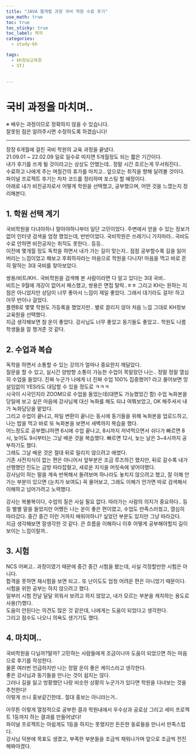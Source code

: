 ```yaml
---
title: "JAVA 웹개발 과정 국비 학원 수료 후기"
use_math: true 
toc: true
toc_sticky: true
toc_label: 목차
categories:
  - study-kh

tags:
  - kh정보교육원
  - STJ
 

---
```



# 국비 과정을 마치며..  
※ 배우는 과정이므로 정확하지 않을 수 있습니다.   
잘못된 점은 알려주시면 수정하도록 하겠습니다!  

- - -

장장 6개월에 걸친 국비 학원의 교육 과정을 끝냈다.  
21.09.01 ~ 22.02.09 일로 일수로 따지면 5개월정도 되는 짧은 기간이다.  
내가 후기를 쓰게 될 것이라고는 상상도 안했는데.. 정말 시간 흐르는게 무서워진다..  
수료하고 나에게 주는 며칠간의 휴가를 마치고.. 앞으로는 취직을 향해 달려볼 것이다.  
파이널 프로젝트 후기는 차차 코드를 정리하며 포스팅 할 예정이다.  
아래로 내가 비전공자로서 어떻게 학원을 선택했고, 공부했으며, 어떤 것을 느꼈는지 정리해본다.  


## 1. 학원 선택 계기   

국비학원을 다녀야하나 말아야하나부터 일단 고민이었다. 주변에서 얻을 수 있는 정보가 없어 인터넷 검색을 엄청 했었는데, 반반이었다. 국비학원은 쓰레기니 가지마라.. 국비도 수료 안하면 비전공자는 취직도 못한다.. 등등..  
이전에 몇개월 정도 독학을 하면서 내가 가는 길이 맞는지.. 점점 공부할수록 길을 잃어버리는 느낌이었고 해보고 후회하자라는 마음으로 학원을 다니자! 마음을 먹고 바로 흔히 말하는 3대 국비를 찾아보았다.  



쌍용/비트/KH.. 국비학원을 검색해 본 사람이라면 다 알고 있다는 3대 국비..  
비트는 9월에 개강이 없어서 패스했고, 쌍용은 면접 탈락..ㅎㅎ 그리고 KH는 원하는 지점은 아니었지만 상담이 너무 좋아서 느낌이 제일 좋았다. 그래서 대기라도 걸자! 하고 아무 반이나 걸었다.  
플랜B로 몇몇 학원도 가등록을 했었지만.. 별로 끌리지 않아 처음 느낌 그대로 KH정보교육원을 선택했다.  
지금 생각해보면 참 운이 좋았다. 강사님도 너무 좋았고 동기들도 좋았고.. 학원도 나름 학생들을 잘 챙겨준 것 같다.  


## 2. 수업과 복습  

독학을 하면서 소통할 수 있는 강의가 얼마나 중요한지 깨달았다.  
질문을 할 수 있고, 실시간 양방향 소통이 가능한 수업이 목말랐던 나는.. 정말 정말 열심히 수업을 들었다. 진짜 누군가 나에게 너 진짜 수업 100% 집중했어? 라고 물어보면 망설임없이 YES라도 대답할 수 있을 정도로 ㅋㅋㅋ  
시국이 시국인지라 ZOOM으로 수업을 들었는데(대면도 가능했었긴 함) 수업 녹화본을 당일에 보고 싶은 마음에 강사님께 대신 녹화를 해도 되냐 여쭤보았고, OK 해주셔서 내가 녹화담당을 맡았다.  
그리고 수업이 끝나고, 파일 변환이 끝나는 동시에 동기들을 위해 녹화본을 업로드하고, 나는 밥을 먹고 바로 또 녹화본을 보면서 새벽까지 복습을 했다.  
어느정도로 공부했냐하면 6시에 수업 끝나고, 8시까지 저녁먹으면서 쉬다가 빠르면 8시, 늦어도 9시부터는 그날 배운 것을 복습했다. 빠르면 12시, 늦는 날은 3~4시까지 공부하기도 했다.  
그래도 그날 배운 것은 절대 뒤로 밀리지 않으려고 애썼다.  
기존 사전지식이 없는 편은 아니어서 앞부분은 조금 루즈하긴 했지만, 뒤로 갈수록 내가 선행했던 진도는 금방 따라잡혔고, 새로운 지식을 머릿속에 넣어야했다.  
강사님이 하는 말을 계속 반복해서 돌려보며 하나라도 놓치지 않으려고 했고, 잘 이해 안가는 부분이 있으면 (눈치가 보여도) 꼭 물어보고, 그래도 이해가 안가면 따로 검색해서 이해하고 넘어가려고 노력했다.  



강사는 복불복이다, 수업의 질은 사실 필요 없다. 따라가는 사람의 의지가 중요하다.. 등등 별별 말을 들었지만 어쨌든 나는 운이 좋은 편이였고, 수업도 만족스러웠고, 열심히 따라갔다. 중간 중간 이런 거까지 배워야하나? 싶었던 부분도 있지만 그냥 따라갔다.  
지금 생각해보면 잘생각한 것 같다. 큰 흐름을 이해하니 이후 어떻게 공부해야할지 길이 보이는 느낌이랄까..  


## 3. 시험  

NCS 어쩌고.. 과정이였기 때문에 중간 중간 시험을 봤는데, 사실 걱정할만한 시험은 아니다.  
합격을 못하면 재시험을 보면 되고.. 또 난이도도 엄청 어려운 편은 아니었기 때문이다.  
시험을 위한 공부는 하지 않으려고 했다.  
일부러 시험 전날 달달 외워서 보려고 하지 않았고, 내가 모르는 부분을 캐치하는 용도로 사용(?)했다.  
도움이 안된다는 의견도 많은 것 같은데, 나에게는 도움이 되었다고 생각한다.  
그리고 점수도 나오니 의욕도 생기기도 했다.  


## 4. 마치며..  

국비학원을 다닐까?말까? 고민하는 사람들에게 조금이나마 도움이 되었으면 하는 마음으로 후기를 작성한다.  
물론 여러번 언급하지만 나는 정말 운이 좋은 케이스라고 생각한다.  
좋은 강사님과 동기들을 만나는 것이 쉽지는 않다.  
그러나 길을 잃고 방황했던 나랑 비슷한 상황의 누군가가 있다면 학원을 다녀보는 것을 추천한다!  
이렇게 쓰니 홍보같긴한데.. 절대 홍보는 아니라는거..  



아무튼 이렇게 열정적으로 공부한 결과 학원내에서 우수상과 공로상 그리고 세미 프로젝트 1등까지 하는 결과를 만들어냈다!  
파이널 프로젝트는 아쉽게도 1등을 하지는 못했지만 든든한 동료들을 만나서 만족스럽다.  
강사님 덕분에 목표도 생겼고, 부족한 부분들을 조금씩 채워나가며 앞으로 조금씩 전진해봐야겠다.  

